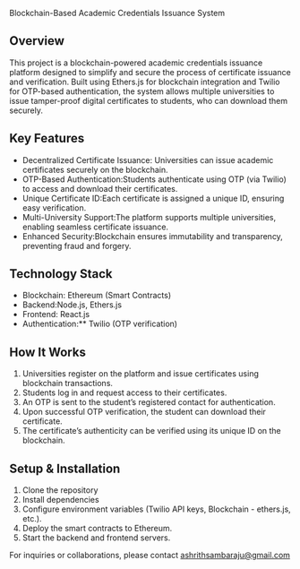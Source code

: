 Blockchain-Based Academic Credentials Issuance System

## Overview
This project is a blockchain-powered academic credentials issuance platform designed to simplify and secure the process of certificate issuance and verification. Built using Ethers.js for blockchain integration and Twilio for OTP-based authentication, the system allows multiple universities to issue tamper-proof digital certificates to students, who can download them securely.

## Key Features
- Decentralized Certificate Issuance: Universities can issue academic certificates securely on the blockchain.
- OTP-Based Authentication:Students authenticate using OTP (via Twilio) to access and download their certificates.
- Unique Certificate ID:Each certificate is assigned a unique ID, ensuring easy verification.
- Multi-University Support:The platform supports multiple universities, enabling seamless certificate issuance.
- Enhanced Security:Blockchain ensures immutability and transparency, preventing fraud and forgery.

## Technology Stack
- Blockchain: Ethereum (Smart Contracts)
- Backend:Node.js, Ethers.js
- Frontend: React.js 
- Authentication:** Twilio (OTP verification)

## How It Works
1. Universities register on the platform and issue certificates using blockchain transactions.
2. Students log in and request access to their certificates.
3. An OTP is sent to the student’s registered contact for authentication.
4. Upon successful OTP verification, the student can download their certificate.
5. The certificate’s authenticity can be verified using its unique ID on the blockchain.

## Setup & Installation
1. Clone the repository
2. Install dependencies
3. Configure environment variables (Twilio API keys, Blockchain - ethers.js, etc.).
4. Deploy the smart contracts to Ethereum.
5. Start the backend and frontend servers.

For inquiries or collaborations, please contact ashrithsambaraju@gmail.com




